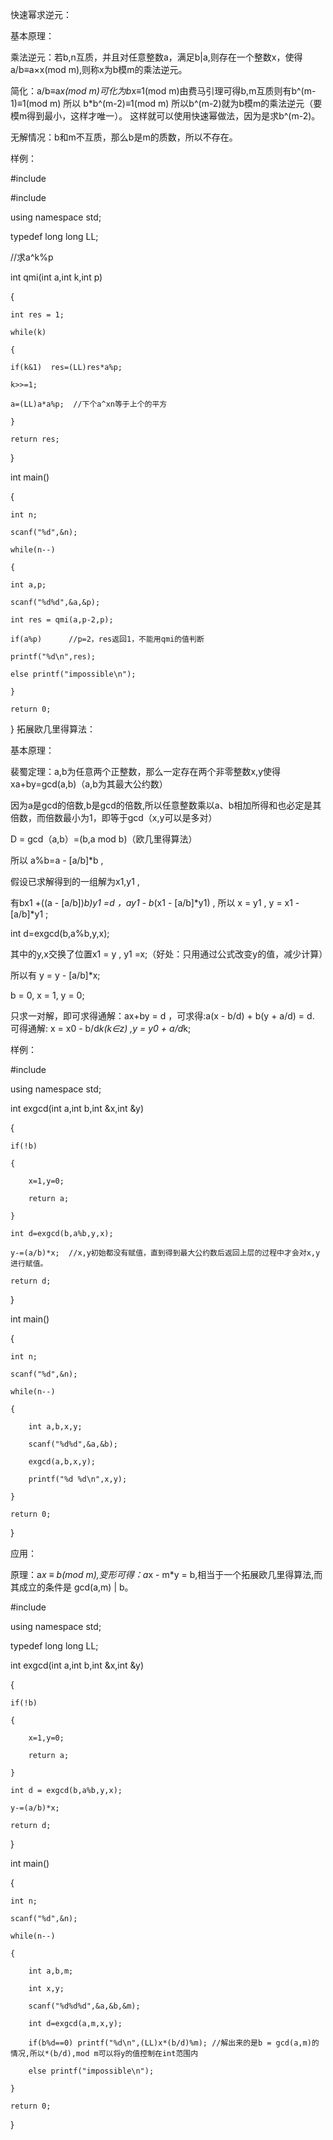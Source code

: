 快速幂求逆元：

基本原理：

乘法逆元：若b,n互质，并且对任意整数a，满足b|a,则存在一个整数x，使得a/b≡a×x(mod m),则称x为b模m的乘法逆元。

简化：a/b≡a*x(mod m)可化为b*x≡1(mod m)由费马引理可得b,m互质则有b^(m-1)≡1(mod m)  所以 b*b^(m-2)≡1(mod m)  所以b^(m-2)就为b模m的乘法逆元（要模m得到最小，这样才唯一）。
这样就可以使用快速幂做法，因为是求b^(m-2)。

无解情况：b和m不互质，那么b是m的质数，所以不存在。

样例：

#include<iostream>
  
#include<algorithm>

using namespace std;

typedef long long LL;


//求a^k%p
  
int qmi(int a,int k,int p)
  
{
  
    int res = 1;
  
    while(k)
  
    {
  
    if(k&1)  res=(LL)res*a%p;
    
    k>>=1;
    
    a=(LL)a*a%p;  //下个a^xn等于上个的平方
  
    }
    
    return res;
  
}
  
int main()
  
{
  
    int n;
   
    scanf("%d",&n);
    
    while(n--)
  
    {
  
    int a,p;
  
    scanf("%d%d",&a,&p);
  
    int res = qmi(a,p-2,p);
  
    if(a%p)      //p=2，res返回1，不能用qmi的值判断
  
    printf("%d\n",res);
  
    else printf("impossible\n");
  
    }
    
    return 0;
  
}
拓展欧几里得算法：
  
基本原理：
  
裴蜀定理：a,b为任意两个正整数，那么一定存在两个非零整数x,y使得xa+by=gcd(a,b)（a,b为其最大公约数）
  
因为a是gcd的倍数,b是gcd的倍数,所以任意整数乘以a、b相加所得和也必定是其倍数，而倍数最小为1，即等于gcd（x,y可以是多对）
  
D = gcd（a,b）=(b,a mod b)（欧几里得算法）
  
所以 a%b=a - [a/b]*b , 
  
假设已求解得到的一组解为x1,y1 ,
  
有bx1 +((a - [a/b])*b)y1 =d ，ay1 - b*(x1 - [a/b]*y1) , 所以 x = y1 , y = x1 - [a/b]*y1 ;
  
int d=exgcd(b,a%b,y,x);
  
其中的y,x交换了位置x1 = y , y1 =x;（好处：只用通过公式改变y的值，减少计算）
  
所以有 y = y - [a/b]*x;
  
b = 0, x = 1, y = 0;
  
只求一对解，即可求得通解：ax+by = d ，可求得:a(x - b/d) + b(y + a/d) = d.
可得通解: x = x0 - b/d*k(k∈z) ,y = y0 + a/d*k;
  
样例：

#include<iostream>

using namespace std;

int exgcd(int a,int b,int &x,int &y)
  
{
  
    if(!b)
  
    {
  
        x=1,y=0;
  
        return a;
  
    }
    
    int d=exgcd(b,a%b,y,x);  
    
    y-=(a/b)*x;  //x,y初始都没有赋值，直到得到最大公约数后返回上层的过程中才会对x,y进行赋值。
     
    return d;
  
}

int main()
  
{
  
    int n;
    
    scanf("%d",&n);
    
    while(n--)
  
    {
  
        int a,b,x,y;
        
        scanf("%d%d",&a,&b);
        
        exgcd(a,b,x,y);
        
        printf("%d %d\n",x,y);
  
    }
  
    return 0;
  
}
  
应用：

原理：a*x ≡ b(mod m),变形可得：a*x - m*y = b,相当于一个拓展欧几里得算法,而其成立的条件是 gcd(a,m) | b。
  
#include<iostream>

using namespace std;
  
typedef long long LL;

int exgcd(int a,int b,int &x,int &y)
  
{
  
    if(!b)
  
    {
  
        x=1,y=0;
  
        return a;
  
    }
    
    int d = exgcd(b,a%b,y,x);
    
    y-=(a/b)*x;
    
    return d;
  
}

int main()
  
{
  
    int n;
  
    scanf("%d",&n);
    
    while(n--)
  
    {
  
        int a,b,m;
  
        int x,y;
        
        scanf("%d%d%d",&a,&b,&m);
        
        int d=exgcd(a,m,x,y);
        
        if(b%d==0) printf("%d\n",(LL)x*(b/d)%m); //解出来的是b = gcd(a,m)的情况,所以*(b/d),mod m可以将y的值控制在int范围内
        
        else printf("impossible\n");
  
    }
  
    return 0;
  
}
